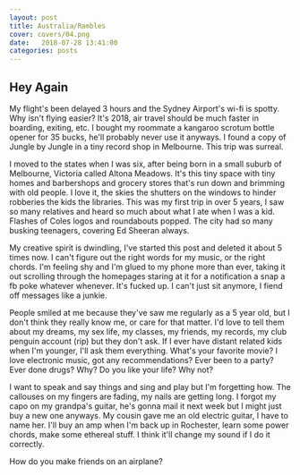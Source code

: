 ```yaml
---
layout: post
title: Australia/Rambles
cover: covers/04.png
date:   2018-07-28 13:41:00
categories: posts
---
```


## Hey Again

My flight's been delayed 3 hours and the Sydney Airport's wi-fi is spotty. Why isn't flying easier? It's 2018, air travel should be much faster in boarding, exiting, etc. I bought my roommate a kangaroo scrotum bottle opener for 35 bucks, he'll probably never use it anyways. I found a copy of Jungle by Jungle in a tiny record shop in Melbourne. This trip was surreal.

I moved to the states when I was six, after being born in a small suburb of Melbourne, Victoria called Altona Meadows. It's this tiny space with tiny homes and barbershops and grocery stores that's run down and brimming with old people. I love it, the skies the shutters on the windows to hinder robberies the kids the libraries. This was my first trip in over 5 years, I saw so many relatives and heard so much about what I ate when I was a kid. Flashes of Coles logos and roundabouts popped. The city had so many busking teenagers, covering Ed Sheeran always.

My creative spirit is dwindling, I've started this post and deleted it about 5 times now. I can't figure out the right words for my music, or the right chords. I'm feeling shy and I'm glued to my phone more than ever, taking it out scrolling through the homepages staring at it for a notification a snap a fb poke whatever whenever. It's fucked up. I can't just sit anymore, I fiend off messages like a junkie.

People smiled at me because they've saw me regularly as a 5 year old, but I don't think they really know me, or care for that matter. I'd love to tell them about my dreams, my sex life, my classes, my friends, my records, my club penguin account (rip) but they don't ask. If I ever have distant related kids when I'm younger, I'll ask them everything. What's your favorite movie? I love electronic music, got any recommendations? Ever been to a party? Ever done drugs? Why? Do you like your life? Why not?

I want to speak and say things and sing and play but I'm forgetting how. The callouses on my fingers are fading, my nails are getting long. I forgot my capo on my grandpa's guitar, he's gonna mail it next week but I might just buy a new one anyways. My cousin gave me an old electric guitar, I have to name her. I'll buy an amp when I'm back up in Rochester, learn some power chords, make some ethereal stuff. I think it'll change my sound if I do it correctly.

How do you make friends on an airplane?
